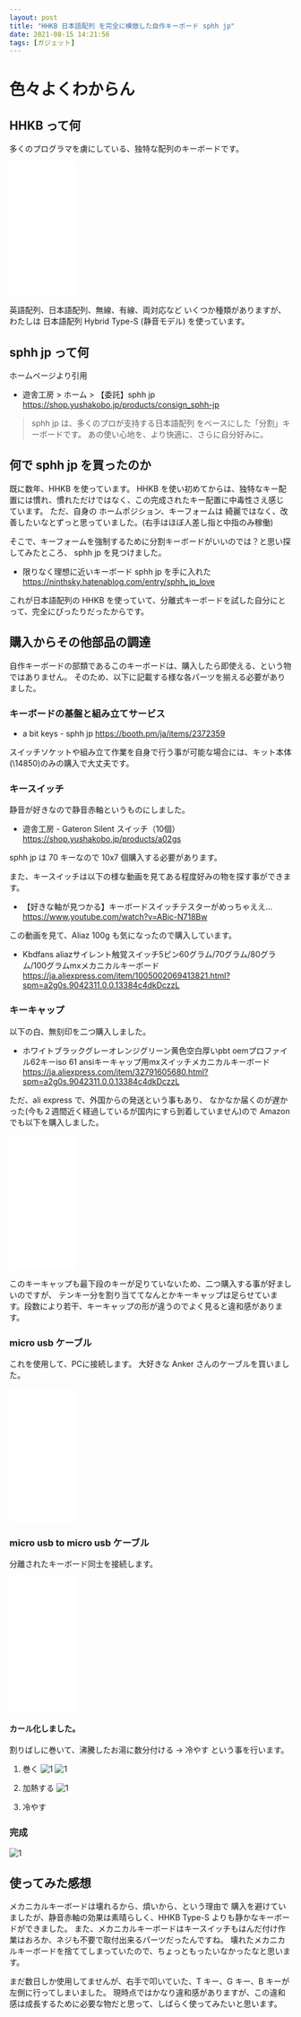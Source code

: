 ```yaml
---
layout: post
title: "HHKB 日本語配列 を完全に模倣した自作キーボード sphh jp"
date: 2021-08-15 14:21:56
tags: [ガジェット]
---
```


# 色々よくわからん
##  HHKB って何

多くのプログラマを虜にしている、独特な配列のキーボードです。

<iframe style="width:120px;height:240px;" marginwidth="0" marginheight="0" scrolling="no" frameborder="0" src="//rcm-fe.amazon-adsystem.com/e/cm?lt1=_blank&bc1=000000&IS2=1&bg1=FFFFFF&fc1=000000&lc1=0000FF&t=noma362907-22&language=en_US&o=9&p=8&l=as4&m=amazon&f=ifr&ref=as_ss_li_til&asins=B082TXLC2B&linkId=846a6348a6af15d4ac6f30a4abac3f44"></iframe>

英語配列、日本語配列、無線、有線、両対応など
いくつか種類がありますが、わたしは 日本語配列 Hybrid Type-S (静音モデル) を使っています。

## sphh jp って何

ホームページより引用

- 遊舎工房 > ホーム > 【委託】sphh jp
https://shop.yushakobo.jp/products/consign_sphh-jp

> sphh jp は、多くのプロが支持する日本語配列 をベースにした「分割」キーボードです。
> あの使い心地を、より快適に、さらに自分好みに。

## 何で sphh jp を買ったのか

既に数年、HHKB を使っています。
HHKB を使い初めてからは、独特なキー配置には慣れ、慣れただけではなく、この完成されたキー配置に中毒性さえ感じています。
ただ、自身の ホームポジション、キーフォームは 綺麗ではなく、改善したいなとずっと思っていました。(右手はほぼ人差し指と中指のみ稼働)

そこで、キーフォームを強制するために分割キーボードがいいのでは？と思い探してみたところ、
sphh jp を見つけました。

- 限りなく理想に近いキーボード sphh jp を手に入れた
https://ninthsky.hatenablog.com/entry/sphh_jp_love

これが日本語配列の HHKB を使っていて、分離式キーボードを試した自分にとって、完全にぴったりだったからです。

## 購入からその他部品の調達

自作キーボードの部類であるこのキーボードは、購入したら即使える、という物ではありません。
そのため、以下に記載する様な各パーツを揃える必要がありました。

### キーボードの基盤と組み立てサービス

- a bit keys - sphh jp 
https://booth.pm/ja/items/2372359

スイッチソケットや組み立て作業を自身で行う事が可能な場合には、キット本体(\\14850)のみの購入で大丈夫です。

### キースイッチ

静音が好きなので静音赤軸というものにしました。

- 遊舎工房 - Gateron Silent スイッチ（10個）
https://shop.yushakobo.jp/products/a02gs

sphh jp は 70 キーなので 10x7 個購入する必要があります。

また、キースイッチは以下の様な動画を見てある程度好みの物を探す事ができます。

- 【好きな軸が見つかる】キーボードスイッチテスターがめっちゃええ…
https://www.youtube.com/watch?v=ABic-N718Bw

この動画を見て、Aliaz 100g も気になったので購入しています。

- Kbdfans aliazサイレント触覚スイッチ5ピン60グラム/70グラム/80グラム/100グラムmxメカニカルキーボード
https://ja.aliexpress.com/item/1005002069413821.html?spm=a2g0s.9042311.0.0.13384c4dkDczzL

### キーキャップ

以下の白、無刻印を二つ購入しました。

- ホワイトブラックグレーオレンジグリーン黄色空白厚いpbt oemプロファイル62キーiso 61 ansiキーキャップ用mxスイッチメカニカルキーボード
https://ja.aliexpress.com/item/32791605680.html?spm=a2g0s.9042311.0.0.13384c4dkDczzL

ただ、ali express で、外国からの発送という事もあり、
なかなか届くのが遅かった(今も２週間近く経過しているが国内にすら到着していません)ので Amazon でも以下を購入しました。

<iframe style="width:120px;height:240px;" marginwidth="0" marginheight="0" scrolling="no" frameborder="0" src="//rcm-fe.amazon-adsystem.com/e/cm?lt1=_blank&bc1=000000&IS2=1&bg1=FFFFFF&fc1=000000&lc1=0000FF&t=noma362907-22&language=en_US&o=9&p=8&l=as4&m=amazon&f=ifr&ref=as_ss_li_til&asins=B00R1BZ60K&linkId=8eaefcd4922af6958f06ee38b4aecbac"></iframe>

このキーキャップも最下段のキーが足りていないため、二つ購入する事が好ましいのですが、
テンキー分を割り当ててなんとかキーキャップは足らせています。段数により若干、キーキャップの形が違うのでよく見ると違和感があります。

### micro usb ケーブル

これを使用して、PCに接続します。
大好きな Anker さんのケーブルを買いました。

<iframe style="width:120px;height:240px;" marginwidth="0" marginheight="0" scrolling="no" frameborder="0" src="//rcm-fe.amazon-adsystem.com/e/cm?lt1=_blank&bc1=000000&IS2=1&bg1=FFFFFF&fc1=000000&lc1=0000FF&t=noma362907-22&language=ja_JP&o=9&p=8&l=as4&m=amazon&f=ifr&ref=as_ss_li_til&asins=B019Q4TJZC&linkId=f21d12ab56981902ce5fb9636e960360"></iframe>

### micro usb to micro usb ケーブル

分離されたキーボード同士を接続します。

<iframe style="width:120px;height:240px;" marginwidth="0" marginheight="0" scrolling="no" frameborder="0" src="//rcm-fe.amazon-adsystem.com/e/cm?lt1=_blank&bc1=000000&IS2=1&bg1=FFFFFF&fc1=000000&lc1=0000FF&t=noma362907-22&language=ja_JP&o=9&p=8&l=as4&m=amazon&f=ifr&ref=as_ss_li_til&asins=B01FTF06GS&linkId=a9170773282840e83cc6bc47a67d321a"></iframe>

#### カール化しました。

割りばしに巻いて、沸騰したお湯に数分付ける -> 冷やす という事を行います。


1. 巻く
![1](/images/sphh-jp-custom-mechanical-keyboard.jpg)
![1](/images/sphh-jp-custom-mechanical-keyboard2.jpg)

2. 加熱する
![1](/images/sphh-jp-custom-mechanical-keyboard3.jpg)

3. 冷やす


### 完成

![1](/images/sphh-jp-custom-mechanical-keyboard4.jpg)

## 使ってみた感想
メカニカルキーボードは壊れるから、煩いから、という理由で
購入を避けていましたが、静音赤軸の効果は素晴らしく、HHKB Type-S よりも静かなキーボードができました。
また、メカニカルキーボードはキースイッチもはんだ付け作業はおろか、ネジも不要で取付出来るパーツだったんですね。
壊れたメカニカルキーボードを捨ててしまっていたので、ちょっともったいなかったなと思います。

まだ数日しか使用してませんが、右手で叩いていた、T キー、G キー、B キーが左側に行ってしまいました。
現時点ではかなり違和感がありますが、この違和感は成長するために必要な物だと思って、しばらく使ってみたいと思います。 
